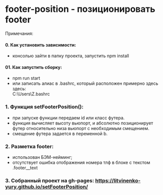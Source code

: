 # footer-position - позиционировать footer
Примечания:

#### 0. Как установить зависимости:  
 - консолью зайти в папку проекта, запустить npm install  

#### 01. Как запустить сборку:  
 - npm run start  
 - или записать алиас в .bashrc, который расположен примерно здесь здесь:  
    C:\Users\Z\.bashrc    


### 1. Функция setFooterPosition():
  - при запуске функции передаем id или класс футера.
  - функция вычисляет высоту вьюпорт, и абсолютно позиционирует футер относительно низа вьюпорт с необходимым смещением.
  - смещение футера задается в переменной b.  

  ### 2. Разметка footer:
   - использован БЭМ-нейминг;
  -  отсутствует ошибка отображения номера тлф в блоке с текстом .footer__text

 ### 3. Собранный проект на gh-pages: https://litvinenko-yury.github.io/setFooterPosition/  
